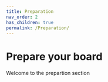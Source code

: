 ```yaml
---
title: Preparation
nav_order: 2
has_children: true
permalink: /Preparation/
---
```


# Prepare your board

Welcome to the prepartion section

